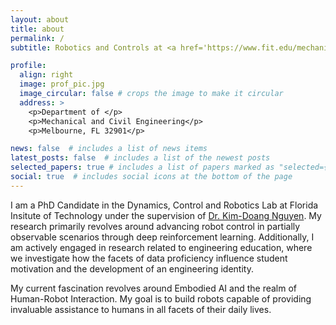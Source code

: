 ```yaml
---
layout: about
title: about
permalink: /
subtitle: Robotics and Controls at <a href='https://www.fit.edu/mechanical-and-civil-engineering/mechanical-engineering/'>Florida Institute of Technology</a>

profile:
  align: right
  image: prof_pic.jpg
  image_circular: false # crops the image to make it circular
  address: >
    <p>Department of </p>
    <p>Mechanical and Civil Engineering</p>
    <p>Melbourne, FL 32901</p>

news: false  # includes a list of news items
latest_posts: false  # includes a list of the newest posts
selected_papers: true # includes a list of papers marked as "selected={true}"
social: true  # includes social icons at the bottom of the page
---
```


I am a PhD Candidate in the Dynamics, Control and Robotics Lab at Florida Insitute of Technology under the supervision of [Dr. Kim-Doang Nguyen](https://www.fit.edu/faculty-profiles/n/nguyen-kim-doang/). My research primarily revolves around advancing robot control in partially observable scenarios through deep reinforcement learning. Additionally, I am actively engaged in research related to engineering education, where we investigate how the facets of data proficiency influence student motivation and the development of an engineering identity.

My current fascination revolves around Embodied AI and the realm of Human-Robot Interaction. My goal is to build robots capable of providing invaluable assistance to humans in all facets of their daily lives.